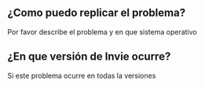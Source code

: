 ## ¿Como puedo replicar el problema?
Por favor describe el problema y en que sistema operativo
## ¿En que versión de Invie ocurre?
Si este problema ocurre en todas la versiones
